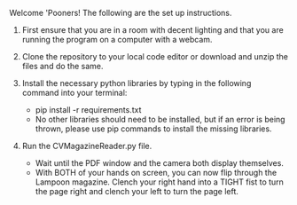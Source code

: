 Welcome 'Pooners! The following are the set up instructions.

1. First ensure that you are in a room with decent lighting and that you are running the program on a computer with a webcam.

2. Clone the repository to your local code editor or download and unzip the files and do the same.

3. Install the necessary python libraries by typing in the following command into your terminal:

   * pip install -r requirements.txt
   * No other libraries should need to be installed, but if an error is being thrown, please use pip commands to install the missing libraries.

4. Run the CVMagazineReader.py file.

   * Wait until the PDF window and the camera both display themselves.
   * With BOTH of your hands on screen, you can now flip through the Lampoon magazine. Clench your right hand into a TIGHT fist to turn the page right and clench your left to turn the page left.
